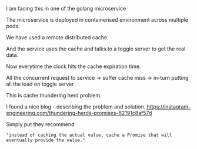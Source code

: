 I am facing this in one of the golang microservice

The microservice is deployed in containerised environment across multiple pods.

We have used a remote distributed cache. 

And the service uses the cache and talks to a toggle server to get the real data.

Now everytime the clock hits the cache expiration time.

All the concurrent request to service -> suffer cache miss -> in-turn putting all the load on toggle server

This is cache thundering herd problem.

I found a nice blog - describing the problem and solution.
https://instagram-engineering.com/thundering-herds-promises-82191c8af57d

Simply put they recommend 
    
    "instead of caching the actual value, cache a Promise that will eventually provide the value."

    